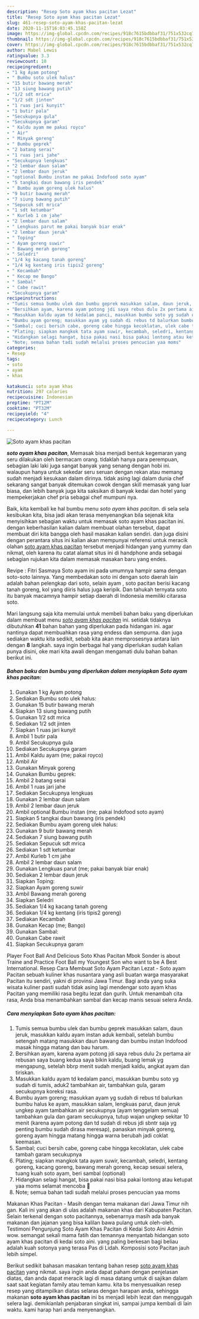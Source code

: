 ```yaml
---
description: "Resep Soto ayam khas pacitan Lezat"
title: "Resep Soto ayam khas pacitan Lezat"
slug: 461-resep-soto-ayam-khas-pacitan-lezat
date: 2020-11-15T16:03:45.158Z
image: https://img-global.cpcdn.com/recipes/918c7615bdbbaf31/751x532cq70/soto-ayam-khas-pacitan-foto-resep-utama.jpg
thumbnail: https://img-global.cpcdn.com/recipes/918c7615bdbbaf31/751x532cq70/soto-ayam-khas-pacitan-foto-resep-utama.jpg
cover: https://img-global.cpcdn.com/recipes/918c7615bdbbaf31/751x532cq70/soto-ayam-khas-pacitan-foto-resep-utama.jpg
author: Mabel Lewis
ratingvalue: 3.3
reviewcount: 10
recipeingredient:
- "1 kg Ayam potong"
- " Bumbu soto ulek halus"
- "15 butir bawang merah"
- "13 siung bawang putih"
- "1/2 sdt mrica"
- "1/2 sdt jinten"
- "1 ruas jari kunyit"
- "1 butir pala"
- "Secukupnya gula"
- "Secukupnya garam"
- " Kaldu ayam me pakai royco"
- " Air"
- " Minyak goreng"
- " Bumbu geprek"
- "2 batang serai"
- "1 ruas jari jahe"
- "Secukupnya lengkuas"
- "2 lembar daun salam"
- "2 lembar daun jeruk"
- "optional Bumbu instan me pakai Indofood soto ayam"
- "5 tangkai daun bawang iris pendek"
- " Bumbu ayam goreng ulek halus"
- "9 butir bawang merah"
- "7 siung bawang putih"
- "Sepucuk sdt mrica"
- "1 sdt ketumbar"
- " Kurleb 1 cm jahe"
- "2 lembar daun salam"
- " Lengkuas parut me pakai banyak biar enak"
- "2 lembar daun jeruk"
- " Toping"
- " Ayam goreng suwir"
- " Bawang merah goreng"
- " Seledri"
- "1/4 kg kacang tanah goreng"
- "1/4 kg kentang iris tipis2 goreng"
- " Kecambah"
- " Kecap me Bango"
- " Sambal"
- " Cabe rawit"
- "Secukupnya garam"
recipeinstructions:
- "Tumis semua bumbu ulek dan bumbu geprek masukkan salam, daun jeruk, masukkan kaldu ayam instan aduk kembali, setelah bumbu setengah matang masukkan daun bawang dan bumbu instan Indofood masak hingga matang dan bau harum."
- "Bersihkan ayam, karena ayam potong jdi saya rebus dulu 2x pertama air rebusan saya buang kedua saya bikin kaldu, buang lemak yg mengapung, setelah bbrp menit sudah menjadi kaldu, angkat ayam dan tiriskan."
- "Masukkan kaldu ayam td kedalam panci, masukkan bumbu soto yg sudah di tumis, aduk2 tambahkan air, tambahkan gula, garam secukupnya koreksi rasa."
- "Bumbu ayam goreng; masukkan ayam yg sudah di rebus td balurkan bumbu halus ke ayam, masukkan salam, lengkuas parut, daun jeruk ungkep ayam tambahkan air secukupnya (ayam tenggelam semua) tambahkan gula dan garam secukupnya, tutup wajan ungkep sekitar 10 menit (karena ayam potong dan td sudah di rebus jdi sbntr saja yg penting bumbu sudah dirasa meresap), panaskan minyak goreng, goreng ayam hingga matang hingga warna berubah jadi coklat keemasan."
- "Sambal; cuci bersih cabe, goreng cabe hingga kecoklatan, ulek cabe tambah garam secukupnya"
- "Plating; siapkan mangkok tata ayam suwir, kecambah, seledri, kentang goreng, kacang goreng, bawang merah goreng, kecap sesuai selera, tuang kuah soto ayam, beri sambal (optional)"
- "Hidangkan selagi hangat, bisa pakai nasi bisa pakai lontong atau ketupat yaa moms selamat mencoba 🥰"
- "Note; semua bahan tadi sudah melalui proses pencucian yaa moms"
categories:
- Resep
tags:
- soto
- ayam
- khas

katakunci: soto ayam khas 
nutrition: 297 calories
recipecuisine: Indonesian
preptime: "PT12M"
cooktime: "PT32M"
recipeyield: "4"
recipecategory: Lunch

---
```



![Soto ayam khas pacitan](https://img-global.cpcdn.com/recipes/918c7615bdbbaf31/751x532cq70/soto-ayam-khas-pacitan-foto-resep-utama.jpg)

<b><i>soto ayam khas pacitan</i></b>, Memasak bisa menjadi bentuk kegemaran yang seru dilakukan oleh bermacam orang. tidaklah hanya para perempuan, sebagian laki laki juga sangat banyak yang senang dengan hobi ini. walaupun hanya untuk sekedar seru seruan dengan rekan atau memang sudah menjadi kesukaan dalam dirinya. tidak asing lagi dalam dunia chef sekarang sangat banyak ditemukan cowok dengan skill memasak yang luar biasa, dan lebih banyak juga kita saksikan di banyak kedai dan hotel yang mempekerjakan chef pria sebagai chef mumpuni nya.

Baik, kita kembali ke hal bumbu menu <i>soto ayam khas pacitan</i>. di sela sela kesibukan kita, bisa jadi akan terasa menyenangkan bila sejenak kita menyisihkan sebagian waktu untuk memasak soto ayam khas pacitan ini. dengan keberhasilan kalian dalam membuat olahan tersebut, dapat membuat diri kita bangga oleh hasil masakan kalian sendiri. dan juga disini dengan perantara situs ini kalian akan mempunyai referensi untuk meracik olahan <u>soto ayam khas pacitan</u> tersebut menjadi hidangan yang yummy dan nikmat, oleh karena itu catat alamat situs ini di handphone anda sebagai sebagian rujukan kita dalam memasak masakan baru yang endes.

Revipe : Fitri Sasmaya Soto ayam ini pada umumnya hampir sama dengan soto-soto lainnya. Yang membedakan soto ini dengan soto daerah lain adalah bahan pelengkap dari soto, selain ayam , soto pacitan berisi kacang tanah goreng, kol yang diiris halus juga keripik. Dan tahukah ternyata soto itu banyak macamnya hampir setiap daerah di Indonesia memiliki citarasa soto.


Mari langsung saja kita memulai untuk membeli bahan baku yang diperlukan dalam membuat menu <u><i>soto ayam khas pacitan</i></u> ini. setidak tidaknya dibutuhkan <b>41</b> bahan bahan yang diperlukan pada hidangan ini. agar nantinya dapat membuahkan rasa yang endess dan sempurna. dan juga sediakan waktu kita sedikit, sebab kita akan memprosesnya antara lain dengan <b>8</b> langkah. saya ingin berbagai hal yang diperlukan sudah kalian punya disini, oke mari kita awali dengan mengamati dulu bahan bahan berikut ini.

<!--inarticleads1-->

##### Bahan baku dan bumbu yang diperlukan dalam menyiapkan Soto ayam khas pacitan:

1. Gunakan 1 kg Ayam potong
1. Sediakan  Bumbu soto ulek halus:
1. Gunakan 15 butir bawang merah
1. Siapkan 13 siung bawang putih
1. Gunakan 1/2 sdt mrica
1. Sediakan 1/2 sdt jinten
1. Siapkan 1 ruas jari kunyit
1. Ambil 1 butir pala
1. Ambil Secukupnya gula
1. Sediakan Secukupnya garam
1. Ambil  Kaldu ayam (me; pakai royco)
1. Ambil  Air
1. Gunakan  Minyak goreng
1. Gunakan  Bumbu geprek:
1. Ambil 2 batang serai
1. Ambil 1 ruas jari jahe
1. Sediakan Secukupnya lengkuas
1. Gunakan 2 lembar daun salam
1. Ambil 2 lembar daun jeruk
1. Ambil optional Bumbu instan (me; pakai Indofood soto ayam)
1. Siapkan 5 tangkai daun bawang (iris pendek)
1. Sediakan  Bumbu ayam goreng ulek halus:
1. Gunakan 9 butir bawang merah
1. Sediakan 7 siung bawang putih
1. Sediakan Sepucuk sdt mrica
1. Sediakan 1 sdt ketumbar
1. Ambil  Kurleb 1 cm jahe
1. Ambil 2 lembar daun salam
1. Gunakan  Lengkuas parut (me; pakai banyak biar enak)
1. Sediakan 2 lembar daun jeruk
1. Siapkan  Toping:
1. Siapkan  Ayam goreng suwir
1. Ambil  Bawang merah goreng
1. Siapkan  Seledri
1. Sediakan 1/4 kg kacang tanah goreng
1. Sediakan 1/4 kg kentang (iris tipis2 goreng)
1. Sediakan  Kecambah
1. Gunakan  Kecap (me; Bango)
1. Gunakan  Sambal:
1. Gunakan  Cabe rawit
1. Siapkan Secukupnya garam


Player Foot Ball And Delicious Soto Khas Pacitan Mbok Sonder is about Traine and Practice Foot Ball my Youngest Son who want to be A Best International. Resep Cara Membuat Soto Ayam Pacitan Lezat - Soto ayam Pacitan sebuah kuliner khas nusantara yang asli buatan warga masyarakat Pacitan itu sendiri, yakni di provinsi Jawa Timur. Bagi anda yang suka wisata kuliner pasti sudah tidak asing lagi mendengar soto ayam khas Pacitan yang memiliki rasa begitu lezat dan gurih. Untuk menambah cita rasa, Anda bisa menambahkan sambal dan kecap manis sesuai selera Anda. 

<!--inarticleads2-->

##### Cara menyiapkan Soto ayam khas pacitan:

1. Tumis semua bumbu ulek dan bumbu geprek masukkan salam, daun jeruk, masukkan kaldu ayam instan aduk kembali, setelah bumbu setengah matang masukkan daun bawang dan bumbu instan Indofood masak hingga matang dan bau harum.
1. Bersihkan ayam, karena ayam potong jdi saya rebus dulu 2x pertama air rebusan saya buang kedua saya bikin kaldu, buang lemak yg mengapung, setelah bbrp menit sudah menjadi kaldu, angkat ayam dan tiriskan.
1. Masukkan kaldu ayam td kedalam panci, masukkan bumbu soto yg sudah di tumis, aduk2 tambahkan air, tambahkan gula, garam secukupnya koreksi rasa.
1. Bumbu ayam goreng; masukkan ayam yg sudah di rebus td balurkan bumbu halus ke ayam, masukkan salam, lengkuas parut, daun jeruk ungkep ayam tambahkan air secukupnya (ayam tenggelam semua) tambahkan gula dan garam secukupnya, tutup wajan ungkep sekitar 10 menit (karena ayam potong dan td sudah di rebus jdi sbntr saja yg penting bumbu sudah dirasa meresap), panaskan minyak goreng, goreng ayam hingga matang hingga warna berubah jadi coklat keemasan.
1. Sambal; cuci bersih cabe, goreng cabe hingga kecoklatan, ulek cabe tambah garam secukupnya
1. Plating; siapkan mangkok tata ayam suwir, kecambah, seledri, kentang goreng, kacang goreng, bawang merah goreng, kecap sesuai selera, tuang kuah soto ayam, beri sambal (optional)
1. Hidangkan selagi hangat, bisa pakai nasi bisa pakai lontong atau ketupat yaa moms selamat mencoba 🥰
1. Note; semua bahan tadi sudah melalui proses pencucian yaa moms


Makanan Khas Pacitan - Masih dengan tema makanan dari Jawa Timur nih gan. Kali ini yang akan di ulas adalah makanan khas dari Kabupaten Pacitan. Selain terkenal dengan soto pacitannya, sebenarnya masih ada banyak makanan dan jajanan yang bisa kalilan bawa pulang untuk oleh-oleh. Testimoni Pengunjung Soto Ayam Khas Pacitan di Kedai Soto Aini Admin wow. semangat sekali mama fatih dan temannya menyantab hidangan soto ayam khas pacitan di kedai soto aini. yang paling berkesan bagi beliau adalah kuah sotonya yang terasa Pas di Lidah. Komposisi soto Pacitan jauh lebih simpel. 

Berikut sedikit bahasan masakan tentang bahan resep <u>soto ayam khas pacitan</u> yang nikmat. saya ingin anda dapat paham dengan penjelasan diatas, dan anda dapat meracik lagi di masa datang untuk di sajikan dalam saat saat kegiatan family atau teman kamu. kita bs menyesuaikan resep resep yang ditampilkan diatas selaras dengan harapan anda, sehingga makanan <b>soto ayam khas pacitan</b> ini bs menjadi lebih lezat dan menggugah selera lagi. demikianlah penjabaran singkat ini, sampai jumpa kembali di lain waktu. kami harap hari anda menyenangkan.
